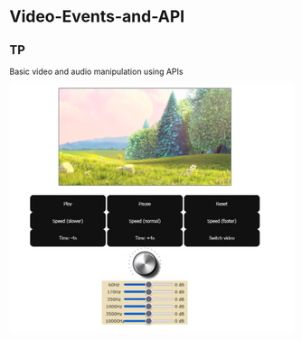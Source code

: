 # Video-Events-and-API
## TP 
Basic video and audio manipulation using APIs

![alt text](https://github.com/Codeharaki/Video-Events-and-API/blob/main/screenshot.jpg?raw=true)
